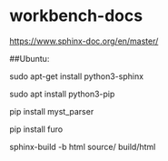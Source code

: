 # workbench-docs

https://www.sphinx-doc.org/en/master/

##Ubuntu:

sudo apt-get install python3-sphinx

sudo apt install python3-pip

pip install myst_parser

pip install furo

sphinx-build -b html source/ build/html
